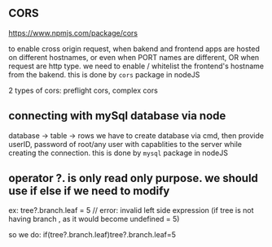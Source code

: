 ## CORS

https://www.npmjs.com/package/cors

to enable cross origin request, when bakend and frontend apps are hosted on different hostnames, or even when PORT names are different, OR when request are http type. we need to enable / whitelist the frontend's hostname from the bakend. this is done by `cors` package in nodeJS


2 types of cors: preflight cors, complex cors

## connecting with mySql database via node

database -> table -> rows
we have to create database via cmd, then provide userID, password of root/any user with capablities to the server while creating the connection. this is done by `mysql` package in nodeJS

## operator ?. is only read only purpose. we should use if else if we need to modify
ex: 
tree?.branch.leaf = 5 
// error: invalid left side expression (if tree is not having branch , as it would become undefined = 5)

so we do: if(tree?.branch.leaf)tree?.branch.leaf=5
